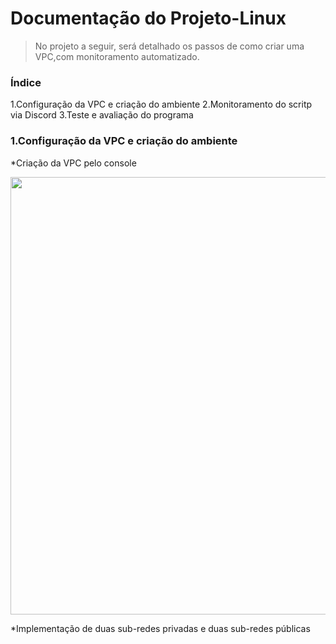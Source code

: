 # Documentação do Projeto-Linux
 > No projeto a seguir, será detalhado os passos de como criar uma VPC,com monitoramento automatizado.

### Índice
1.Configuração da VPC e criação do ambiente
2.Monitoramento do scritp via Discord
3.Teste e avaliação do programa

### 1.Configuração da VPC e criação do ambiente

*Criação da VPC pelo console
<p align="center">
  <img src="https://github.com/user-attachments/assets/3737f3cc-a934-4770-a77f-28023de5ddd1" alt="" width="700"/>
</p>

*Implementação de duas sub-redes privadas e duas sub-redes públicas




